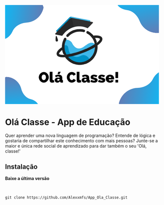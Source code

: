 <img src="https://raw.githubusercontent.com/Alexxmfs/App_Ola_Classe/logoOlaClasse/image_logo.png" />

<h1>Olá Classe - App de Educação</h1>

<p>Quer aprender uma nova linguagem de programação? Entende de lógica e gostaria de compartilhar este conhecimento com mais pessoas? Junte-se a maior e única rede social de aprendizado para dar também o seu 'Olá, classe!'</p>

<h2><b>Instalação</b></h2>

<p><b>Baixe a última versão</b></p>
<br>

```
git clone https://github.com/Alexxmfs/App_Ola_Classe.git

